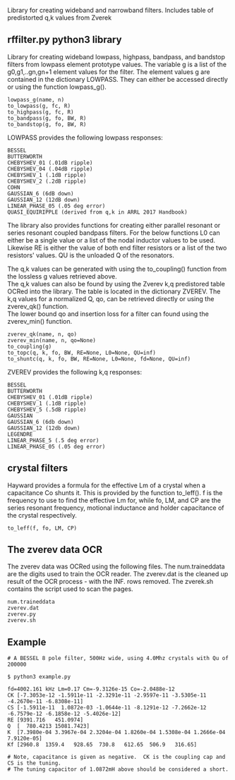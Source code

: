 
Library for creating wideband and narrowband filters. Includes table of predistorted q,k values from Zverek

rffilter.py python3 library
----------------------

Library for creating wideband lowpass, highpass, bandpass, and 
bandstop filters from lowpass element prototype values. The variable
g is a list of the g0,g1,..gn,gn+1 element values for the filter.
The element values g are contained in the dictionary LOWPASS.
They can either be accessed directly or using the function lowpass_g().

```
lowpass_g(name, n)
to_lowpass(g, fc, R)
to_highpass(g, fc, R)
to_bandpass(g, fo, BW, R)
to_bandstop(g, fo, BW, R)
```

LOWPASS provides the following lowpass responses:

```
BESSEL
BUTTERWORTH
CHEBYSHEV_01 (.01dB ripple)
CHEBYSHEV_04 (.04dB ripple) 
CHEBYSHEV_1 (.1dB ripple)
CHEBYSHEV_2 (.2dB ripple)
COHN 
GAUSSIAN_6 (6dB down)
GAUSSIAN_12 (12dB down)
LINEAR_PHASE_05 (.05 deg error)
QUASI_EQUIRIPPLE (derived from q,k in ARRL 2017 Handbook)
```

The library also provides functions for creating either
parallel resonant or series resonant coupled bandpass filters.
For the below functions L0 can either be a single value
or a list of the nodal inductor values to be used.
Likewise RE is either the value of both end filter resistors or
a list of the two resistors' values.  QU is the unloaded Q
of the resonators.

The q,k values can be generated with using the to_coupling()
function from the lossless g values retrieved above.  
The q,k values can also be found by using the Zverev k,q predistored
table OCRed into the library.  The table is located in the
dictionary ZVEREV.  The k,q values for a normalized Q, qo,
can be retrieved directly or using the zverev_qk() function.  
The lower bound qo and insertion loss for a filter can 
found using the zverev_min() function.

```
zverev_qk(name, n, qo)
zverev_min(name, n, qo=None)
to_coupling(g)
to_topc(q, k, fo, BW, RE=None, L0=None, QU=inf)
to_shuntc(q, k, fo, BW, RE=None, L0=None, fd=None, QU=inf)
```

ZVEREV provides the following k,q responses:

```
BESSEL
BUTTERWORTH
CHEBYSHEV_01 (.01dB ripple)
CHEBYSHEV_1 (.1dB ripple)
CHEBYSHEV_5 (.5dB ripple)
GAUSSIAN 
GAUSSIAN_6 (6db down)
GAUSSIAN_12 (12db down)
LEGENDRE 
LINEAR_PHASE_5 (.5 deg error)
LINEAR_PHASE_05 (.05 deg error)
```

crystal filters
-------------------

Hayward provides a formula for the effective Lm of a crystal when
a capacitance Co shunts it.  This is provided by the function to_leff().
f is the frequency to use to find the effective Lm for, while fo, LM, and CP
are the series resonant frequency, motional inductance and holder capacitance
of the crystal respectively.

```
to_leff(f, fo, LM, CP)
```

The zverev data OCR
-------------------

The zverev data was OCRed using the following files.  The num.traineddata
are the digits used to train the OCR reader.  The zverev.dat is the
cleaned up result of the OCR process - with the INF. rows removed.
The zverek.sh contains the script used to scan the pages.

```
num.traineddata
zverev.dat
zverev.py
zverev.sh
```

Example
----------

```
# A BESSEL 8 pole filter, 500Hz wide, using 4.0Mhz crystals with Qu of 200000

$ python3 example.py

fd=4002.161 kHz Lm=0.17 Cm=-9.3126e-15 Co=-2.0488e-12
CK [-7.3053e-12 -1.5911e-11 -2.3291e-11 -2.9597e-11 -3.5305e-11 -4.2670e-11 -6.8308e-11]
CS [-1.5911e-11  1.0872e-03 -1.0644e-11 -8.1291e-12 -7.2662e-12 -6.7579e-12 -6.1858e-12 -5.4026e-12]
RE [9391.716   451.0974]
Q  [  780.4213 15081.7423]
K  [7.3980e-04 3.3967e-04 2.3204e-04 1.8260e-04 1.5308e-04 1.2666e-04 7.9120e-05]
Kf [2960.8  1359.4   928.65  730.8   612.65  506.9   316.65]

# Note, capacitance is given as negative.  CK is the coupling cap and CS is the tuning.
# The tuning capacitor of 1.0872mH above should be considered a short.
```
